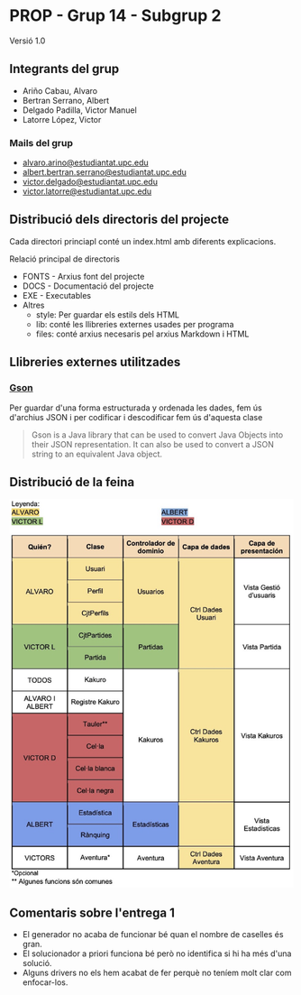 # PROP - Grup 14 - Subgrup 2
Versió 1.0

## Integrants del grup
* Ariño Cabau, Alvaro
* Bertran Serrano, Albert
* Delgado Padilla, Victor Manuel
* Latorre López, Victor

### Mails del grup
* [alvaro.arino@estudiantat.upc.edu](mailto::alvaro.arino@estudiantat.upc.edu)
* [albert.bertran.serrano@estudiantat.upc.edu](mailto::albert.bertran.serrano@estudiantat.upc.edu)
* [victor.delgado@estudiantat.upc.edu](mailto::victor.delgado@estudiantat.upc.edu)
* [victor.latorre@estudiantat.upc.edu](mailto::victor.latorre@estudiantat.upc.edu)

## Distribució dels directoris del projecte

Cada directori princiapl conté un index.html amb diferents explicacions.

Relació principal de directoris

*   FONTS - Arxius font del projecte
*   DOCS - Documentació del projecte
*   EXE - Executables
*   Altres
    *   style: Per guardar els estils dels HTML
    *   lib: conté les llibreries externes usades per programa
    *   files: conté arxius necesaris pel arxius Markdown i HTML

## Llibreries externes utilitzades
### [Gson](https://github.com/google/gson)
Per guardar d'una forma estructurada y ordenada les dades, fem ús d'archius JSON i per codificar i 
descodificar fem ús d'aquesta clase
> Gson is a Java library that can be used to convert Java Objects into their JSON representation. It can also be used to convert a JSON string to an equivalent Java object. 

## Distribució de la feina
![image](DOCS/work_distribution.jpg)

## Comentaris sobre l'entrega 1
* El generador no acaba de funcionar bé quan el nombre de caselles és gran.
* El solucionador a priori funciona bé però no identifica si hi ha més d'una solució.
* Alguns drivers no els hem acabat de fer perquè no teníem molt clar com enfocar-los.